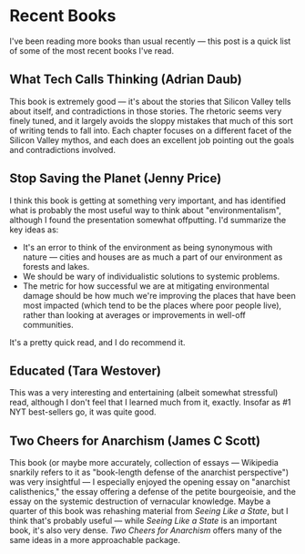 # Recent Books

I've been reading more books than usual recently — this post is a quick list of some of the most recent books I've read.

## What Tech Calls Thinking (Adrian Daub)

This book is extremely good — it's about the stories that Silicon Valley tells about itself, and contradictions in those stories. The rhetoric seems very finely tuned, and it largely avoids the sloppy mistakes that much of this sort of writing tends to fall into. Each chapter focuses on a different facet of the Silicon Valley mythos, and each does an excellent job pointing out the goals and contradictions involved.

## Stop Saving the Planet (Jenny Price)

I think this book is getting at something very important, and has identified what is probably the most useful way to think about "environmentalism", although I found the presentation somewhat offputting. I'd summarize the key ideas as:

* It's an error to think of the environment as being synonymous with nature — cities and houses are as much a part of our environment as forests and lakes.
* We should be wary of individualistic solutions to systemic problems.
* The metric for how successful we are at mitigating environmental damage should be how much we're improving the places that have been most impacted (which tend to be the places where poor people live), rather than looking at averages or improvements in well-off communities.

It's a pretty quick read, and I do recommend it.

## Educated (Tara Westover)

This was a very interesting and entertaining (albeit somewhat stressful) read, although I don't feel that I learned much from it, exactly. Insofar as #1 NYT best-sellers go, it was quite good.

## Two Cheers for Anarchism (James C Scott)

This book (or maybe more accurately, collection of essays — Wikipedia snarkily refers to it as "book-length defense of the anarchist perspective") was very insightful — I especially enjoyed the opening essay on "anarchist calisthenics," the essay offering a defense of the petite bourgeoisie, and the essay on the systemic destruction of vernacular knowledge. Maybe a quarter of this book was rehashing material from *Seeing Like a State*, but I think that's probably useful — while *Seeing Like a State* is an important book, it's also very dense. *Two Cheers for Anarchism* offers many of the same ideas in a more approachable package.
